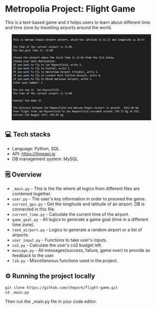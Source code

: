 # Metropolia Project: Flight Game

This is a text-based game and it helps users to learn about different time and time zone by traveliing airports around the world.

<p align="center">
  <img width="460" height="auto" src="./assets/example.png" alt="example of the game">
</p>

## 💻 Tech stacks

- Language: Python, SQL
- API: https://timeapi.io
- DB management system: MySQL

## 🗒️ Overview

- `_main.py` - This is the file where all logics from different files are combined together.
- `user.py` - The user's key information in order to proceed the game.
- `current_gps.py` - Get the longitude and latitude of an airport. DB is connected in this file.
- `current_time.py` - Calculate the current time of the airport.
- `game_goal.py` - All logics to generate a game goal (time in a different time zone).
- `rand_airport.py` - Logics to generate a random airport or a list of airports.
- `user_input.py` - Functions to take user's inputs.
- `co2.py` - Calculate the user's co2 budget left.
- `message.py` - All messages(success, failure, game over) to provide as feedback to the user.
- `lib.py` - Miscellaneous functions used in the project.

## ⚙️ Running the project locally

```
git clone https://github.com/chepark/flight-game.git
cd _main.py
```

Then run the \_main.py file in your code editor.
